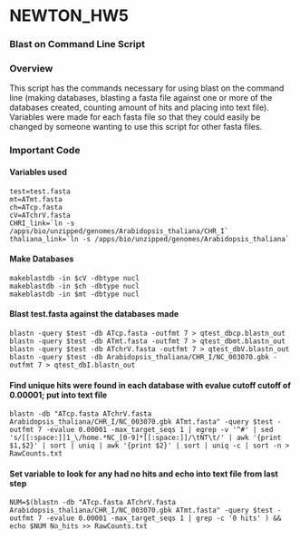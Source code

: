 # NEWTON_HW5
### Blast on Command Line Script

### Overview
This script has the commands necessary for using blast on the command line (making databases, blasting a fasta file against one or more of the databases created, counting amount of hits and placing into text file). Variables were made for each fasta file so that they could easily be changed by someone wanting to use this script for other fasta files. 

### Important Code

#### Variables used
````
test=test.fasta
mt=ATmt.fasta
ch=ATcp.fasta
cV=ATchrV.fasta
CHRI_link=`ln -s /apps/bio/unzipped/genomes/Arabidopsis_thaliana/CHR_I`
thaliana_link=`ln -s /apps/bio/unzipped/genomes/Arabidopsis_thaliana`
````

#### Make Databases
````
makeblastdb -in $cV -dbtype nucl
makeblastdb -in $ch -dbtype nucl
makeblastdb -in $mt -dbtype nucl
````

#### Blast test.fasta against the databases made 
````
blastn -query $test -db ATcp.fasta -outfmt 7 > qtest_dbcp.blastn_out
blastn -query $test -db ATmt.fasta -outfmt 7 > qtest_dbmt.blastn_out
blastn -query $test -db ATchrV.fasta -outfmt 7 > qtest_dbV.blastn_out
blastn -query $test -db Arabidopsis_thaliana/CHR_I/NC_003070.gbk -outfmt 7 > qtest_dbI.blastn_out
````

#### Find unique hits were found in each database with evalue cutoff cutoff of 0.00001; put into text file
````
blastn -db "ATcp.fasta ATchrV.fasta Arabidopsis_thaliana/CHR_I/NC_003070.gbk ATmt.fasta" -query $test -outfmt 7 -evalue 0.00001 -max_target_seqs 1 | egrep -v '^#' | sed 's/[[:space:]]1_\/home.*NC_[0-9]*[[:space:]]/\tNT\t/' | awk '{print $1,$2}' | sort | uniq | awk '{print $2}' | sort | uniq -c | sort -n > RawCounts.txt
````

#### Set variable to look for any had no hits and echo into text file from last step
````
NUM=$(blastn -db "ATcp.fasta ATchrV.fasta Arabidopsis_thaliana/CHR_I/NC_003070.gbk ATmt.fasta" -query $test -outfmt 7 -evalue 0.00001 -max_target_seqs 1 | grep -c '0 hits' ) && echo $NUM No_hits >> RawCounts.txt
````
